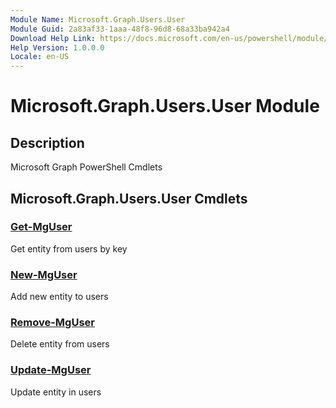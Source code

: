 ```yaml
---
Module Name: Microsoft.Graph.Users.User
Module Guid: 2a83af33-1aaa-48f8-96d8-68a33ba942a4
Download Help Link: https://docs.microsoft.com/en-us/powershell/module/microsoft.graph.users.user
Help Version: 1.0.0.0
Locale: en-US
---
```


# Microsoft.Graph.Users.User Module
## Description
Microsoft Graph PowerShell Cmdlets

## Microsoft.Graph.Users.User Cmdlets
### [Get-MgUser](Get-MgUser.md)
Get entity from users by key

### [New-MgUser](New-MgUser.md)
Add new entity to users

### [Remove-MgUser](Remove-MgUser.md)
Delete entity from users

### [Update-MgUser](Update-MgUser.md)
Update entity in users

